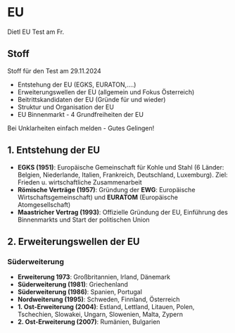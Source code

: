 # EU

Dietl EU Test am Fr.

## Stoff

Stoff für den Test am 29.11.2024

+ Entstehung der EU (EGKS, EURATON,....)
+ Erweiterungswellen der EU (allgemein und Fokus Österreich)
+ Beitrittskandidaten der EU (Gründe für und wieder)
+ Struktur und Organisation der EU
+ EU Binnenmarkt - 4 Grundfreiheiten der EU

Bei Unklarheiten einfach melden - Gutes Gelingen!

## 1. Entstehung der EU

+ **EGKS (1951)**: Europäische Gemeinschaft für Kohle und Stahl (6 Länder: Belgien, Niederlande, Italien, Frankreich, Deutschland, Luxemburg). Ziel: Frieden u. wirtschaftliche Zusammenarbeit
+ **Römische Verträge (1957)**: Gründung der **EWG**: Europäische Wirtschaftsgemeinschaft) und **EURATOM** (Europäische Atomgesellschaft)
+ **Maastricher Vertrag (1993)**: Offizielle Gründung der EU, Einführung des Binnenmarkts und Start der politischen Union

## 2. Erweiterungswellen der EU

### Süderweiterung

+ **Erweiterung 1973**: Großbritannien, Irland, Dänemark
+ **Süderweiterung (1981)**: Griechenland
+ **Süderweiterung (1986)**: Spanien, Portugal
+ **Nordweiterung (1995)**: Schweden, Finnland, Österreich
+ **1. Ost-Erweiterung (2004)**: Estland, Lettland, Litauen, Polen, Tschechien, Slowakei, Ungarn, Slowenien, Malta, Zypern
+ **2. Ost-Erweiterung (2007)**: Rumänien, Bulgarien
